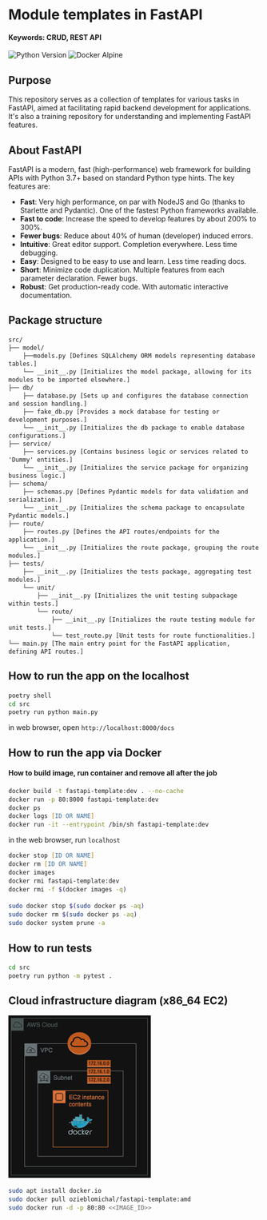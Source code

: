 # Module templates in FastAPI

#### Keywords: CRUD, REST API

![Python Version](https://img.shields.io/badge/Python-3.12-blue.svg)
![Docker Alpine](https://img.shields.io/badge/Docker-Alpine-blue.svg)


## Purpose
This repository serves as a collection of templates for various tasks in FastAPI, aimed at facilitating rapid backend development for applications. It's also a training repository for understanding and implementing FastAPI features.

## About FastAPI
FastAPI is a modern, fast (high-performance) web framework for building APIs with Python 3.7+ based on standard Python type hints. The key features are:

- **Fast**: Very high performance, on par with NodeJS and Go (thanks to Starlette and Pydantic). One of the fastest Python frameworks available.
- **Fast to code**: Increase the speed to develop features by about 200% to 300%. 
- **Fewer bugs**: Reduce about 40% of human (developer) induced errors.
- **Intuitive**: Great editor support. Completion everywhere. Less time debugging.
- **Easy**: Designed to be easy to use and learn. Less time reading docs.
- **Short**: Minimize code duplication. Multiple features from each parameter declaration. Fewer bugs.
- **Robust**: Get production-ready code. With automatic interactive documentation.


## Package structure
```
src/
├── model/
    ├──models.py [Defines SQLAlchemy ORM models representing database tables.]
    └── __init__.py [Initializes the model package, allowing for its modules to be imported elsewhere.]
├── db/
    ├── database.py [Sets up and configures the database connection and session handling.]
    ├── fake_db.py [Provides a mock database for testing or development purposes.]
    └── __init__.py [Initializes the db package to enable database configurations.]
├── service/
    ├── services.py [Contains business logic or services related to 'Dummy' entities.]
    └── __init__.py [Initializes the service package for organizing business logic.]
├── schema/
    ├── schemas.py [Defines Pydantic models for data validation and serialization.]
    └── __init__.py [Initializes the schema package to encapsulate Pydantic models.]
├── route/
    ├── routes.py [Defines the API routes/endpoints for the application.]
    └── __init__.py [Initializes the route package, grouping the route modules.]
├── tests/
    ├── __init__.py [Initializes the tests package, aggregating test modules.]
    └── unit/
        ├── __init__.py [Initializes the unit testing subpackage within tests.]
        └── route/
            ├── __init__.py [Initializes the route testing module for unit tests.]
            └── test_route.py [Unit tests for route functionalities.]
└── main.py [The main entry point for the FastAPI application, defining API routes.]

```


## How to run the app on the localhost

```zsh
poetry shell
cd src
poetry run python main.py
```

in web browser, open `http://localhost:8000/docs`

## How to run the app via Docker
#### How to build image, run container and remove all after the job
```zsh
docker build -t fastapi-template:dev . --no-cache
docker run -p 80:8000 fastapi-template:dev
docker ps
docker logs [ID OR NAME]
docker run -it --entrypoint /bin/sh fastapi-template:dev
```

in the web browser, run `localhost`

```zsh
docker stop [ID OR NAME]
docker rm [ID OR NAME]
docker images
docker rmi fastapi-template:dev
docker rmi -f $(docker images -q)

sudo docker stop $(sudo docker ps -aq)
sudo docker rm $(sudo docker ps -aq)
sudo docker system prune -a
```

## How to run tests
```zsh
cd src
poetry run python -m pytest .
```

## Cloud infrastructure diagram (x86_64 EC2)
![Cloud infrastructure diagram](cloudschema.drawio.png "Cloud infrastructure diagram")

```zsh
sudo apt install docker.io
sudo docker pull ozieblomichal/fastapi-template:amd
sudo docker run -d -p 80:80 <<IMAGE_ID>>
```